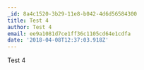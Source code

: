 ```yaml
---
_id: 8a4c1520-3b29-11e8-b042-4d6d56584300
title: Test 4
author: Test 4
email: ee9a1081d7ce1ff36c1105cd64e1cdfa
date: '2018-04-08T12:37:03.918Z'
---
```

Test 4
